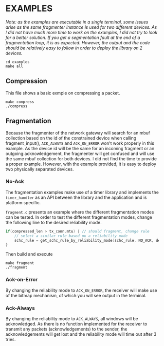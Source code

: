 # EXAMPLES
*Note: as the examples are executable in a single terminal, some issues arise as the same fragmenter instance is used for two different devices. As I did not have much more time to work on the examples, I did not try to look for a better solution. If you get a segmentation fault at the end of a fragmentation loop, it is as expected. However, the output and the code should be relatively easy to follow in order to deploy the library on 2 devices.*
```
cd examples
make all
```
## Compression
This file shows a basic exmple on compressing a packet.
```
make compress
./compress
```

## Fragmentation
Because the fragmenter of the network gateway will search for an mbuf collection based on the id of the constrained device when calling fragment_input(), `ACK_ALWAYS` and `ACK_ON_ERROR` won't work properly in this example.
As the device id will be the same for an incoming fragment or an outgoing acknowledgement, the fragmenter will get confused and will use the same mbuf collection for both devices.
I did not find the time to provide a proper example. However, with the example provided, it is easy to deploy two physically separated devices.

### No-Ack
The fragmentation examples make use of a timer library and implements the `timer_handler` as an API between the library and the application and is platform specific.

`fragment.c` presents an example where the different fragmentation modes can be tested. In order to test the different fragmentation modes, change the following line to the desired reliability mode.
```C
if(compressed_len > tx_conn.mtu) { // should fragment, change rule
	// select a similar rule based on a reliability mode
	schc_rule = get_schc_rule_by_reliability_mode(schc_rule, NO_ACK, device_id); // <-- change this line
}
```
Then build and execute
```
make fragment
./fragment
```
### Ack-on-Error
By changing the reliability mode to `ACK_ON_ERROR`, the receiver will make use of the bitmap mechanism, of which you will see output in the terminal.

### Ack-Always
By changing the reliability mode to `ACK_ALWAYS`, all windows will be acknowledged. As there is no function implemented for the receiver to transmit any packets (acknowledgements) to the sender, the acknowledgements will get lost and the reliability mode will time out after 3 tries.
